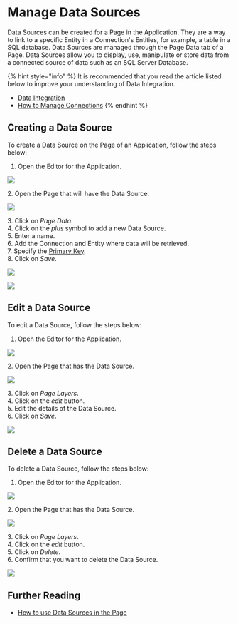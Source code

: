# Manage Data Sources

Data Sources can be created for a Page in the Application. They are a way to link to a specific Entity in a Connection's Entities, for example, a table in a SQL database. Data Sources are managed through the Page Data tab of a Page. Data Sources allow you to display, use, manipulate or store data from a connected source of data such as an SQL Server Database.

{% hint style="info" %}
It is recommended that you read the article listed below to improve your understanding of Data Integration.

* [Data Integration](../../concepts/application/data-integration.md)
* [How to Manage Connections](manage-connections.md)
{% endhint %}

## Creating a Data Source

To create a Data Source on the Page of an Application, follow the steps below:

1. Open the Editor for the Application.

![](<../../.gitbook/assets/image (636).png>)

2\. Open the Page that will have the Data Source.

![](../../.gitbook/assets/data_2.png)

3\. Click on _Page Data_.\
4\. Click on the _plus_ symbol to add a new Data Source.\
5\. Enter a name.\
6\. Add the Connection and Entity where data will be retrieved.\
7\. Specify the [Primary Key](../../concepts/application/data-integration.md#primary-key).\
8\. Click on _Save_.

![](<../../.gitbook/assets/Primary Key.png>)

![](<../../.gitbook/assets/image (1407).png>)

## Edit a Data Source

To edit a Data Source, follow the steps below:

1. Open the Editor for the Application.

![](<../../.gitbook/assets/image (3) (1).png>)

2\. Open the Page that has the Data Source.

![](<../../.gitbook/assets/image (1825).png>)

3\. Click on _Page Layers_.\
4\. Click on the _edit_ button.\
5\. Edit the details of the Data Source.\
6\. Click on _Save_.

![](../../.gitbook/assets/data_7.png)

## Delete a Data Source

To delete a Data Source, follow the steps below:

1. Open the Editor for the Application.

![](<../../.gitbook/assets/image (496).png>)

2\. Open the Page that has the Data Source.

![](<../../.gitbook/assets/image (458).png>)

3\. Click on _Page Layers_.\
4\. Click on the _edit_ button.\
5\. Click on _Delete_.\
6\. Confirm that you want to delete the Data Source.

![](../../.gitbook/assets/data_10.png)

## Further Reading

* [How to use Data Sources in the Page](use-data-sources-in-the-page.md)
